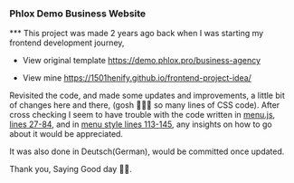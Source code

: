 ### Phlox Demo Business Website

\*\*\* This project was made 2 years ago back when I was starting my frontend development journey,

- View original template
  https://demo.phlox.pro/business-agency

- View mine
  https://1501henify.github.io/frontend-project-idea/

Revisited the code, and made some updates and improvements, a little bit of changes here and there, (gosh 🤦🏾‍♂️ so many lines of CSS code). After cross checking I seem to have trouble with the code written in [menu.js](https://github.com/1501henify/frontend-project-idea/blob/main/assets/JS/menu.js), [lines 27-84](https://github.com/1501henify/frontend-project-idea/blob/main/assets/CSS/media-queries.css#L27-L84), and in [menu style lines 113-145](https://github.com/1501henify/frontend-project-idea/blob/main/assets/CSS/phlox.css#L113-L145), any insights on how to go about it would be appreciated.

It was also done in Deutsch(German), would be committed once updated.

Thank you, Saying Good day ✌🏾.
